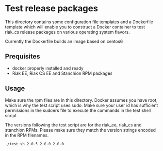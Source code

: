# Test release packages

This directory contains some configuration file templates and a Dockerfile template which
will enable you to construct a Docker container to test riak_cs release packages on various
operating system flavors.

Currently the Dockerfile builds an image based on centos6

## Prequisites

- docker properly installed and ready
- Riak EE, Riak CS EE and Stanchion RPM packages

## Usage

Make sure the rpm files are in this directory. Docker assumes you have root, which
is why the test script uses sudo. Make sure your user id has sufficient permissions
in the sudoers file to execute the commands in the test shell script.

The versions following the test script are for the riak_ee, riak_cs and stanchion
RPMs. Please make sure they match the version strings encoded in the RPM filenames.

```
./test.sh 2.0.5 2.0.0 2.0.0
```

